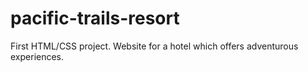 # pacific-trails-resort
First HTML/CSS project. Website for a hotel which offers adventurous experiences.
